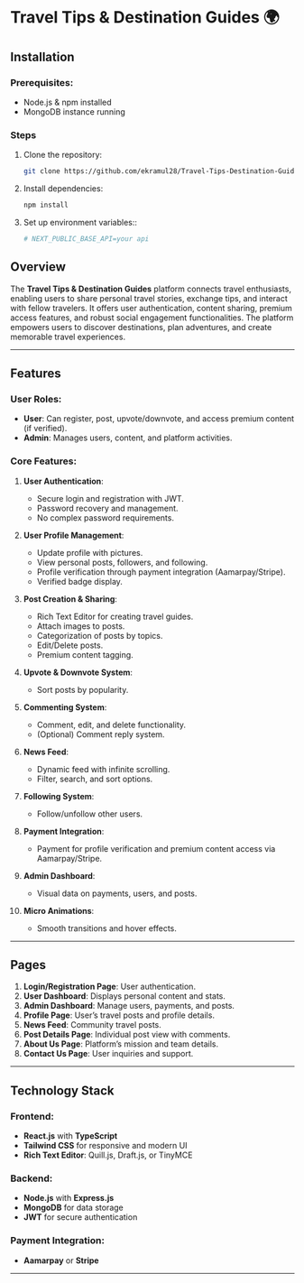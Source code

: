 # Travel Tips & Destination Guides 🌍

## Installation

### Prerequisites:

- Node.js & npm installed
- MongoDB instance running

### Steps

1. Clone the repository:

   ```bash
   git clone https://github.com/ekramul28/Travel-Tips-Destination-Guides-client

   ```

2. Install dependencies:

   ```bash
   npm install

   ```

3. Set up environment variables::
   ```bash
   # NEXT_PUBLIC_BASE_API=your api
   ```

## Overview

The **Travel Tips & Destination Guides** platform connects travel enthusiasts, enabling users to share personal travel stories, exchange tips, and interact with fellow travelers. It offers user authentication, content sharing, premium access features, and robust social engagement functionalities. The platform empowers users to discover destinations, plan adventures, and create memorable travel experiences.

---

## Features

### User Roles:

- **User**: Can register, post, upvote/downvote, and access premium content (if verified).
- **Admin**: Manages users, content, and platform activities.

### Core Features:

1. **User Authentication**:

   - Secure login and registration with JWT.
   - Password recovery and management.
   - No complex password requirements.

2. **User Profile Management**:

   - Update profile with pictures.
   - View personal posts, followers, and following.
   - Profile verification through payment integration (Aamarpay/Stripe).
   - Verified badge display.

3. **Post Creation & Sharing**:

   - Rich Text Editor for creating travel guides.
   - Attach images to posts.
   - Categorization of posts by topics.
   - Edit/Delete posts.
   - Premium content tagging.

4. **Upvote & Downvote System**:

   - Sort posts by popularity.

5. **Commenting System**:

   - Comment, edit, and delete functionality.
   - (Optional) Comment reply system.

6. **News Feed**:

   - Dynamic feed with infinite scrolling.
   - Filter, search, and sort options.

7. **Following System**:

   - Follow/unfollow other users.

8. **Payment Integration**:

   - Payment for profile verification and premium content access via Aamarpay/Stripe.

9. **Admin Dashboard**:

   - Visual data on payments, users, and posts.

10. **Micro Animations**:
    - Smooth transitions and hover effects.

---

## Pages

1. **Login/Registration Page**: User authentication.
2. **User Dashboard**: Displays personal content and stats.
3. **Admin Dashboard**: Manage users, payments, and posts.
4. **Profile Page**: User’s travel posts and profile details.
5. **News Feed**: Community travel posts.
6. **Post Details Page**: Individual post view with comments.
7. **About Us Page**: Platform’s mission and team details.
8. **Contact Us Page**: User inquiries and support.

---

## Technology Stack

### Frontend:

- **React.js** with **TypeScript**
- **Tailwind CSS** for responsive and modern UI
- **Rich Text Editor**: Quill.js, Draft.js, or TinyMCE

### Backend:

- **Node.js** with **Express.js**
- **MongoDB** for data storage
- **JWT** for secure authentication

### Payment Integration:

- **Aamarpay** or **Stripe**

---
